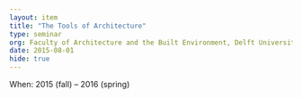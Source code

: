 ```yaml
---
layout: item
title: "The Tools of Architecture"
type: seminar
org: Faculty of Architecture and the Built Environment, Delft University of Technology
date: 2015-08-01
hide: true
---
```

When: 2015 (fall) – 2016 (spring)